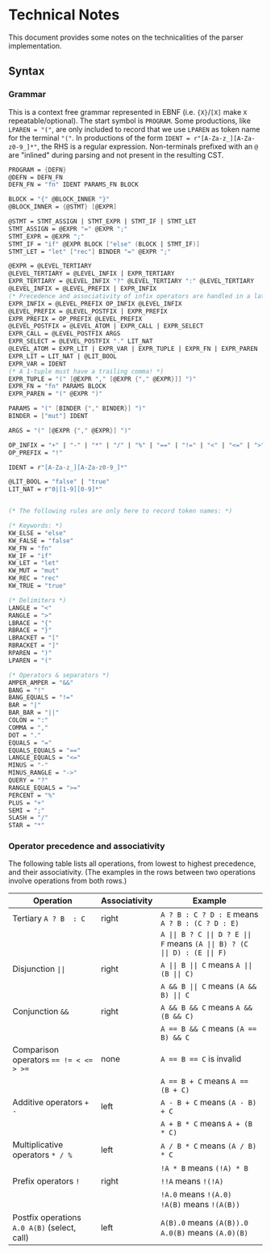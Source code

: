 # Technical Notes

This document provides some notes on the technicalities of the parser
implementation.

## Syntax

### Grammar

This is a context free grammar represented in EBNF (i.e. `{X}`/`[X]` make `X`
repeatable/optional). The start symbol is `PROGRAM`. Some productions, like
`LPAREN = "("`, are only included to record that we use `LPAREN` as token name
for the terminal `"("`. In productions of the form
`IDENT = r"[A-Za-z_][A-Za-z0-9_]*"`, the RHS is a regular expression.
Non-terminals prefixed with an `@` are "inlined" during parsing and not present
in the resulting CST.

```fsharp
PROGRAM = {DEFN}
@DEFN = DEFN_FN
DEFN_FN = "fn" IDENT PARAMS_FN BLOCK

BLOCK = "{" @BLOCK_INNER "}"
@BLOCK_INNER = {@STMT} [@EXPR]

@STMT = STMT_ASSIGN | STMT_EXPR | STMT_IF | STMT_LET
STMT_ASSIGN = @EXPR "=" @EXPR ";"
STMT_EXPR = @EXPR ";"
STMT_IF = "if" @EXPR BLOCK ["else" (BLOCK | STMT_IF)]
STMT_LET = "let" ["rec"] BINDER "=" @EXPR ";"

@EXPR = @LEVEL_TERTIARY
@LEVEL_TERTIARY = @LEVEL_INFIX | EXPR_TERTIARY
EXPR_TERTIARY = @LEVEL_INFIX "?" @LEVEL_TERTIARY ":" @LEVEL_TERTIARY
@LEVEL_INFIX = @LEVEL_PREFIX | EXPR_INFIX
(* Precedence and associativity of infix operators are handled in a later step. *)
EXPR_INFIX = @LEVEL_PREFIX OP_INFIX @LEVEL_INFIX
@LEVEL_PREFIX = @LEVEL_POSTFIX | EXPR_PREFIX
EXPR_PREFIX = OP_PREFIX @LEVEL_PREFIX
@LEVEL_POSTFIX = @LEVEL_ATOM | EXPR_CALL | EXPR_SELECT
EXPR_CALL = @LEVEL_POSTFIX ARGS
EXPR_SELECT = @LEVEL_POSTFIX "." LIT_NAT
@LEVEL_ATOM = EXPR_LIT | EXPR_VAR | EXPR_TUPLE | EXPR_FN | EXPR_PAREN
EXPR_LIT = LIT_NAT | @LIT_BOOL
EXPR_VAR = IDENT
(* A 1-tuple must have a trailing comma! *)
EXPR_TUPLE = "(" [@EXPR "," [@EXPR {"," @EXPR}]] ")"
EXPR_FN = "fn" PARAMS BLOCK
EXPR_PAREN = "(" @EXPR ")"

PARAMS = "(" [BINDER {"," BINDER}] ")"
BINDER = ["mut"] IDENT

ARGS = "(" [@EXPR {"," @EXPR}] ")"

OP_INFIX = "+" | "-" | "*" | "/" | "%" | "==" | "!=" | "<" | "<=" | ">" | ">=" | "&&" | "||"
OP_PREFIX = "!"

IDENT = r"[A-Za-z_][A-Za-z0-9_]*"

@LIT_BOOL = "false" | "true"
LIT_NAT = r"0|[1-9][0-9]*"


(* The following rules are only here to record token names: *)

(* Keywords: *)
KW_ELSE = "else"
KW_FALSE = "false"
KW_FN = "fn"
KW_IF = "if"
KW_LET = "let"
KW_MUT = "mut"
KW_REC = "rec"
KW_TRUE = "true"

(* Delimiters *)
LANGLE = "<"
RANGLE = ">"
LBRACE = "{"
RBRACE = "}"
LBRACKET = "["
RBRACKET = "]"
RPAREN = ")"
LPAREN = "("

(* Operators & separators *)
AMPER_AMPER = "&&"
BANG = "!"
BANG_EQUALS = "!="
BAR = "|"
BAR_BAR = "||"
COLON = ":"
COMMA = ","
DOT = "."
EQUALS = "="
EQUALS_EQUALS = "=="
LANGLE_EQUALS = "<="
MINUS = "-"
MINUS_RANGLE = "->"
QUERY = "?"
RANGLE_EQUALS = ">="
PERCENT = "%"
PLUS = "+"
SEMI = ";"
SLASH = "/"
STAR = "*"
```

### Operator precedence and associativity

The following table lists all operations, from lowest to highest precedence, and
their associativity. (The examples in the rows between two operations involve operations from both rows.)

<table>
    <thead>
        <th>Operation</th>
        <th>Associativity</th>
        <th>Example</th>
    </thead>
    <tbody>
        <tr>
            <td>Tertiary <code>A ? B  : C</code></td>
            <td>right</td>
            <td><code>A ? B : C ? D : E</code> means <code>A ? B : (C ? D : E)</code></td>
        </tr>
        <tr>
            <td></td>
            <td></td>
            <td><code>A || B ? C || D ? E || F</code> means <code>(A || B) ? (C || D) : (E || F)</code></td>
        </tr>
        <tr>
            <td>Disjunction <code>||</code></td>
            <td>right</td>
            <td><code>A || B || C</code> means <code>A || (B || C)</code></td>
        </tr>
        <tr>
            <td></td>
            <td></td>
            <td><code>A && B || C</code> means <code>(A && B) || C</code></td>
        </tr>
        <tr>
            <td>Conjunction <code>&&</code></td>
            <td>right</td>
            <td><code>A && B && C</code> means <code>A && (B && C)</code></td>
        </tr>
        <tr>
            <td></td>
            <td></td>
            <td><code>A == B && C</code> means <code>(A == B) && C</code></td>
        </tr>
        <tr>
            <td>Comparison operators <code>== != < <= > >=</code></td>
            <td>none</td>
            <td><code>A == B == C</code> is invalid</td>
        </tr>
        <tr>
            <td></td>
            <td></td>
            <td><code>A == B + C</code> means <code>A == (B + C)</code></td>
        </tr>
        <tr>
            <td>Additive operators <code>+ -</code></td>
            <td>left</td>
            <td><code>A - B + C</code> means <code>(A - B) + C</code></td>
        </tr>
        <tr>
            <td></td>
            <td></td>
            <td><code>A + B * C</code> means <code>A + (B * C)</code></td>
        </tr>
        <tr>
            <td>Multiplicative operators <code>* / %</code></td>
            <td>left</td>
            <td><code>A / B * C</code> means <code>(A / B) * C</code></td>
        </tr>
        <tr>
            <td></td>
            <td></td>
            <td><code>!A * B</code> means <code>(!A) * B</code></td>
        </tr>
        <tr>
            <td>Prefix operators <code>!</code></td>
            <td>right</td>
            <td><code>!!A</code> means <code>!(!A)</code></td>
        </tr>
        <tr>
            <td></td>
            <td></td>
            <td>
                <code>!A.0</code> means <code>!(A.0)</code><br />
                <code>!A(B)</code> means <code>!(A(B))</code>
            </td>
        </tr>
        <tr>
            <td>
                Postfix operations <code>A.0 A(B)</code> (select, call)
            </td>
            <td>left</td>
            <td>
                <code>A(B).0</code> means <code>(A(B)).0</code><br />
                <code>A.0(B)</code> means <code>(A.0)(B)</code>
            </td>
        </tr>
    </tbody>
</table>

